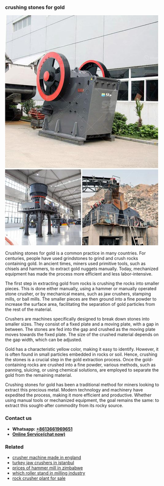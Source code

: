 <h3>crushing stones for gold</h3><img src='1708309441.jpg' alt=''><p>Crushing stones for gold is a common practice in many countries. For centuries, people have used grindstones to grind and crush rocks containing gold. In ancient times, miners used primitive tools, such as chisels and hammers, to extract gold nuggets manually. Today, mechanized equipment has made the process more efficient and less labor-intensive.</p><p>The first step in extracting gold from rocks is crushing the rocks into smaller pieces. This is done either manually, using a hammer or manually operated stone crusher, or by mechanical means, such as jaw crushers, stamping mills, or ball mills. The smaller pieces are then ground into a fine powder to increase the surface area, facilitating the separation of gold particles from the rest of the material.</p><p>Crushers are machines specifically designed to break down stones into smaller sizes. They consist of a fixed plate and a moving plate, with a gap in between. The stones are fed into the gap and crushed as the moving plate moves towards the fixed plate. The size of the crushed material depends on the gap width, which can be adjusted.</p><p>Gold has a characteristic yellow color, making it easy to identify. However, it is often found in small particles embedded in rocks or soil. Hence, crushing the stones is a crucial step in the gold extraction process. Once the gold-containing rocks are crushed into a fine powder, various methods, such as panning, sluicing, or using chemical solutions, are employed to separate the gold from the remaining material.</p><p>Crushing stones for gold has been a traditional method for miners looking to extract this precious metal. Modern technology and machinery have expedited the process, making it more efficient and productive. Whether using manual tools or mechanized equipment, the goal remains the same: to extract this sought-after commodity from its rocky source.</p><h3>Contact us</h3><ul><li><strong>Whatsapp:&nbsp;<a href="https://wa.me/8613661969651">+8613661969651</a></strong></li><li><a href="https://swt.shibang-china.com/?git&amp;zhl&amp;crushing stones for gold"><strong>Online Service(chat now)</strong></a></li></ul><h3>Related</h3><ul><li><a href='crusher machine made in england.md'>crusher machine made in england</a></li><li><a href='turkey jaw crushers in istanbul.md'>turkey jaw crushers in istanbul</a></li><li><a href='prices of hammer mill in zimbabwe.md'>prices of hammer mill in zimbabwe</a></li><li><a href='which roller stand in milling industry.md'>which roller stand in milling industry</a></li><li><a href='rock crusher plant for sale.md'>rock crusher plant for sale</a></li></ul>